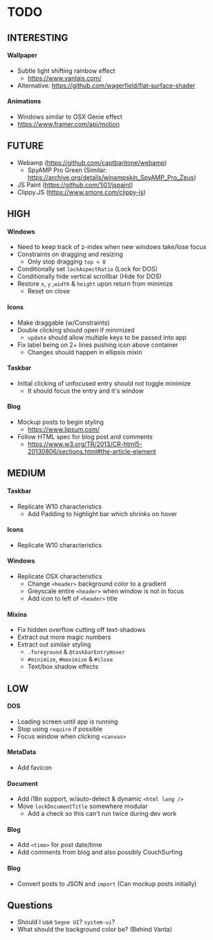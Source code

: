 # TODO

## INTERESTING

#### Wallpaper

- Subtle light shifting rainbow effect
  - https://www.vantajs.com/
- Alternative: https://github.com/wagerfield/flat-surface-shader

#### Animations

- Windows similar to OSX Genie effect
- https://www.framer.com/api/motion

## FUTURE

- Webamp (https://github.com/captbaritone/webamp)
  - SpyAMP Pro Green (Similar: https://archive.org/details/winampskin_SpyAMP_Pro_Zeus)
- JS Paint (https://github.com/1j01/jspaint)
- Clippy.JS (https://www.smore.com/clippy-js)

## HIGH

#### Windows

- Need to keep track of z-index when new windows take/lose focus
- Constraints on dragging and resizing
  - Only stop dragging `top < 0`
- Conditionally set `lockAspectRatio` (Lock for DOS)
- Conditionally hide vertical scrollbar (Hide for DOS)
- Restore `x`, `y` ,`width` & `height` upon return from minimize
  - Reset on close

#### Icons

- Make draggable (w/Constraints)
- Double clicking should open if minimized
  - `update` should allow multiple keys to be passed into app
- Fix label being on 2+ lines pushing icon above container
  - Changes should happen in ellipsis mixin

#### Taskbar

- Initial clicking of unfocused entry should not toggle minimize
  - It should focus the entry and it's window

#### Blog

- Mockup posts to begin styling
  - https://www.lipsum.com/
- Follow HTML spec for blog post and comments
  - https://www.w3.org/TR/2013/CR-html5-20130806/sections.html#the-article-element

## MEDIUM

#### Taskbar

- Replicate W10 characteristics
  - Add Padding to highlight bar which shrinks on hover

#### Icons

- Replicate W10 characteristics

#### Windows

- Replicate OSX characteristics
  - Change `<header>` background color to a gradient
  - Greyscale entire `<header>` when window is not in focus
  - Add icon to left of `<header>` title

#### Mixins

- Fix hidden overflow cutting off text-shadows
- Extract out more magic numbers
- Extract out similair styling
  - `.foreground` & `@taskbarEntryHover`
  - `#minimize`, `#maximize` & `#close`
  - Text/box shadow effects

## LOW

#### DOS

- Loading screen until app is running
- Stop using `require` if possible
- Focus window when clicking `<canvas>`

#### MetaData

- Add favicon

#### Document

- Add i18n support, w/auto-detect & dynamic `<html lang />`
- Move `lockDocumentTitle` somewhere modular
  - Add a check so this can't run twice during dev work

#### Blog

- Add `<time>` for post date/time
- Add comments from blog and also possibly CouchSurfing

#### Blog

- Convert posts to JSON and `import` (Can mockup posts initially)

## Questions

- Should I use `Segoe UI`? `system-ui`?
- What should the background color be? (Behind Vanta)
